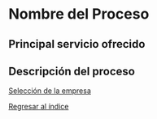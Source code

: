 # Nombre del Proceso

## Principal servicio ofrecido



## Descripción del proceso


[Selección de la empresa](SeleccionEmpresa.md)

[Regresar al índice](../README.md)
